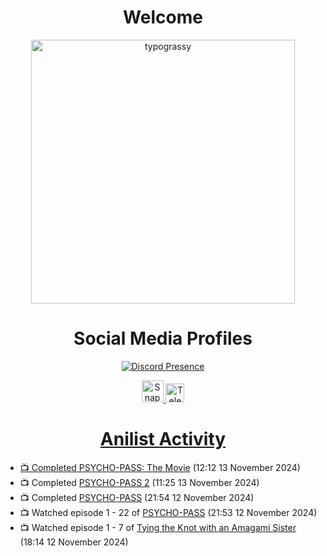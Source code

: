 <div align="center">

# Welcome
<a href="https://github.com/kawarimidoll/typograssy">
    <img alt="typograssy" src="https://typograssy.deno.dev/api?text=%E3%82%88%E3%81%86%E3%81%93%E3%81%9D%E3%81%BF%E3%81%AA%E3%81%95%E3%82%93%20-%20Sheby--&&l0=none&l1=82d9d0&l2=027353&l3=038c4c&l4=01402e&bg=none&frame=none&speed=100&comment=" width="421.99">
</a>

</div>

<div align="center">

# Social Media Profiles

[![Discord Presence](https://lanyard.cnrad.dev/api/612532963938271232)](https://discord.com/users/612532963938271232)


<a href="https://www.snapchat.com/add/a.sheby" title="Snapchat Profile">
    <img src="https://www.freepnglogos.com/uploads/snapchat-logo-png-0.png" width="35" alt="Snapchat Logo" />


<a href="https://t.me/ASheby" title="Telegram Profile">
    <img src="https://www.freepnglogos.com/uploads/telegram-logo-png-0.png" width="30" alt="Telegram Logo" />


</div>

<div align="center">

# Anilist Activity

</div>

<!-- ANILIST_ACTIVITY:start -->

-   📺 Completed [PSYCHO-PASS: The Movie](https://anilist.co/anime/20514) (12:12 13 November 2024)
-   📺 Completed [PSYCHO-PASS 2](https://anilist.co/anime/20513) (11:25 13 November 2024)
-   📺 Completed [PSYCHO-PASS](https://anilist.co/anime/13601) (21:54 12 November 2024)
-   📺 Watched episode 1 - 22 of [PSYCHO-PASS](https://anilist.co/anime/13601) (21:53 12 November 2024)
-   📺 Watched episode 1 - 7 of [Tying the Knot with an Amagami Sister](https://anilist.co/anime/164172) (18:14 12 November 2024)

<!-- ANILIST_ACTIVITY:end -->
